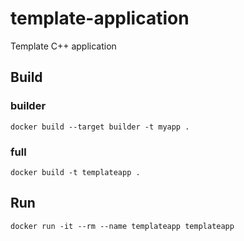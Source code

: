 # template-application

Template C++ application

## Build

### builder
```
docker build --target builder -t myapp .
```

### full
```
docker build -t templateapp .
```

## Run
```
docker run -it --rm --name templateapp templateapp
```

